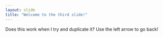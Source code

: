```yaml
---
layout: slide
title: "Welcome to the third slide!"
---
```

Does this work when I try and duplicate it?
Use the left arrow to go back!
